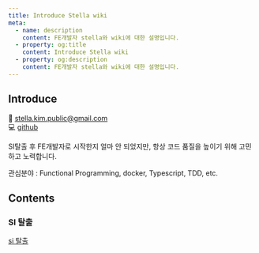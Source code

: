 ```yaml
---
title: Introduce Stella wiki
meta:
  - name: description
    content: FE개발자 stella와 wiki에 대한 설명입니다.
  - property: og:title
    content: Introduce Stella wiki
  - property: og:description
    content: FE개발자 stella와 wiki에 대한 설명입니다.
---
```


## Introduce
:email: stella.kim.public@gmail.com  
:computer: [github](https://github.com/StellaKim1230)  

SI탈출 후 FE개발자로 시작한지 얼마 안 되었지만, 항상 코드 품질을 높이기 위해 고민하고 노력합니다.

관심분야 : Functional Programming, docker, Typescript, TDD, etc.

## Contents
  ### SI 탈출
  [si 탈출](si-escape.md)
  <!-- ### Clean Code
  [clean code](/CleanCode/01.clean-code.md) -->